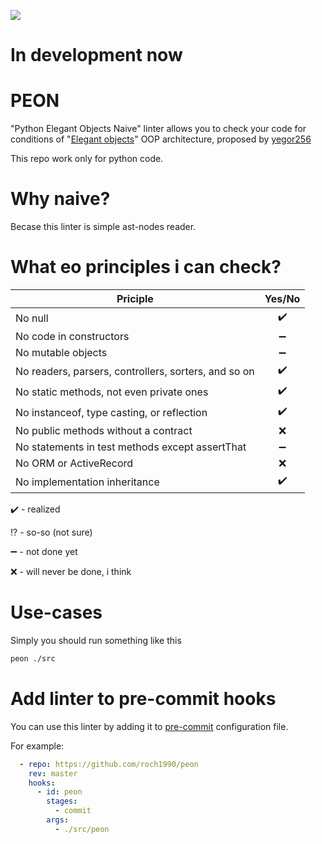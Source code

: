 ![](https://www.meme-arsenal.com/memes/4310e01cdd1fbad0ef9a7b48bfe8fdca.jpg)

# In development now

# PEON

 "Python Elegant Objects Naive" linter allows you to check your code for conditions of
 "[Elegant objects](https://www.elegantobjects.org/)" OOP architecture,
 proposed by [yegor256](https://github.com/yegor256)

 This repo work only for python code.


 # Why naive?

 Becase this linter is simple ast-nodes reader.


 # What eo principles i can check?

 | Priciple| Yes/No|
 | ------------- |:------------------:|
 | No null       | :heavy_check_mark:    |
 | No code in constructors     | :heavy_minus_sign: |
 | No mutable objects | :heavy_minus_sign:         |
 | No readers, parsers, controllers, sorters, and so on | :heavy_check_mark:         |
 | No static methods, not even private ones | :heavy_check_mark:         |
 | No instanceof, type casting, or reflection | :heavy_check_mark:         |
 | No public methods without a contract | :x:         |
 | No statements in test methods except assertThat | :heavy_minus_sign:  |
 | No ORM or ActiveRecord | :x:  |
 | No implementation inheritance | :heavy_check_mark: |

 :heavy_check_mark: - realized

 :interrobang: - so-so (not sure)

 :heavy_minus_sign: - not done yet

 :x: - will never be done, i think

# Use-cases

Simply you should run something like this

```bash
peon ./src
```

# Add linter to pre-commit hooks

You can use this linter by adding it to [pre-commit](https://pre-commit.com/) configuration file.

For example:
```yaml
  - repo: https://github.com/roch1990/peon
    rev: master
    hooks:
      - id: peon
        stages:
          - commit
        args:
          - ./src/peon
```
